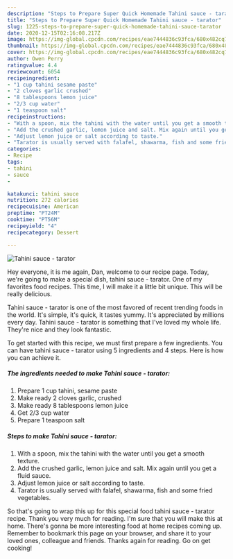 ```yaml
---
description: "Steps to Prepare Super Quick Homemade Tahini sauce - tarator"
title: "Steps to Prepare Super Quick Homemade Tahini sauce - tarator"
slug: 1225-steps-to-prepare-super-quick-homemade-tahini-sauce-tarator
date: 2020-12-15T02:16:08.217Z
image: https://img-global.cpcdn.com/recipes/eae7444836c93fca/680x482cq70/tahini-sauce-tarator-recipe-main-photo.jpg
thumbnail: https://img-global.cpcdn.com/recipes/eae7444836c93fca/680x482cq70/tahini-sauce-tarator-recipe-main-photo.jpg
cover: https://img-global.cpcdn.com/recipes/eae7444836c93fca/680x482cq70/tahini-sauce-tarator-recipe-main-photo.jpg
author: Owen Perry
ratingvalue: 4.4
reviewcount: 6054
recipeingredient:
- "1 cup tahini sesame paste"
- "2 cloves garlic crushed"
- "8 tablespoons lemon juice"
- "2/3 cup water"
- "1 teaspoon salt"
recipeinstructions:
- "With a spoon, mix the tahini with the water until you get a smooth texture."
- "Add the crushed garlic, lemon juice and salt. Mix again until you get a fluid sauce."
- "Adjust lemon juice or salt according to taste."
- "Tarator is usually served with falafel, shawarma, fish and some fried vegetables."
categories:
- Recipe
tags:
- tahini
- sauce
- 

katakunci: tahini sauce  
nutrition: 272 calories
recipecuisine: American
preptime: "PT24M"
cooktime: "PT56M"
recipeyield: "4"
recipecategory: Dessert

---
```



![Tahini sauce - tarator](https://img-global.cpcdn.com/recipes/eae7444836c93fca/680x482cq70/tahini-sauce-tarator-recipe-main-photo.jpg)

Hey everyone, it is me again, Dan, welcome to our recipe page. Today, we're going to make a special dish, tahini sauce - tarator. One of my favorites food recipes. This time, I will make it a little bit unique. This will be really delicious.



Tahini sauce - tarator is one of the most favored of recent trending foods in the world. It's simple, it's quick, it tastes yummy. It's appreciated by millions every day. Tahini sauce - tarator is something that I've loved my whole life. They're nice and they look fantastic.


To get started with this recipe, we must first prepare a few ingredients. You can have tahini sauce - tarator using 5 ingredients and 4 steps. Here is how you can achieve it.

<!--inarticleads1-->

##### The ingredients needed to make Tahini sauce - tarator:

1. Prepare 1 cup tahini, sesame paste
1. Make ready 2 cloves garlic, crushed
1. Make ready 8 tablespoons lemon juice
1. Get 2/3 cup water
1. Prepare 1 teaspoon salt




<!--inarticleads2-->

##### Steps to make Tahini sauce - tarator:

1. With a spoon, mix the tahini with the water until you get a smooth texture.
1. Add the crushed garlic, lemon juice and salt. Mix again until you get a fluid sauce.
1. Adjust lemon juice or salt according to taste.
1. Tarator is usually served with falafel, shawarma, fish and some fried vegetables.




So that's going to wrap this up for this special food tahini sauce - tarator recipe. Thank you very much for reading. I'm sure that you will make this at home. There's gonna be more interesting food at home recipes coming up. Remember to bookmark this page on your browser, and share it to your loved ones, colleague and friends. Thanks again for reading. Go on get cooking!
